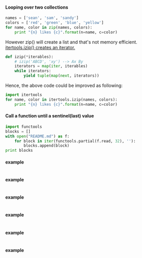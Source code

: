 #### Looping over two collections
```python
names = ['sean', 'sam', 'sandy']
colors = ['red', 'green', 'blue', 'yellow']
for name, color in zip(names, colors):
    print "{n} likes {c}".format(n=name, c=color)
```
However zip() will create a list and that's not memory efficient.<br>
[itertools.izip() creates an iterator.](https://docs.python.org/2/library/itertools.html#itertools.izip)
```python
def izip(*iterables):
    # izip('ABCD', 'xy') --> Ax By
    iterators = map(iter, iterables)
    while iterators:
        yield tuple(map(next, iterators))
```
Hence, the above code could be improved as following:
```python
import itertools
for name, color in itertools.izip(names, colors):
    print "{n} likes {c}".format(n=name, c=color)

```

#### Call a function until a sentinel(last) value
```python
import functools
blocks = []
with open("README.md") as f:
    for block in iter(functools.partial(f.read, 32), ''):
        blocks.append(block)
print blocks

```

#### example
```python
```

#### example
```python
```

#### example
```python
```

#### example
```python
```

#### example
```python
```

#### example
```python
```
